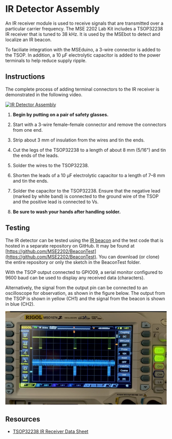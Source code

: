 # IR Detector Assembly

An IR receiver module is used to receive signals that are transmitted over a particular carrier frequency. The MSE 2202 Lab Kit includes a TSOP32238 IR receiver that is tuned to 38 kHz. It is used by the MSEbot to detect and localize an IR beacon.

To faciliate integration with the MSEduino, a 3-wire connector is added to the TSOP. In addition, a 10 µF electrolytic capacitor is added to the power terminals to help reduce supply ripple.

## Instructions

The complete process of adding terminal connectors to the IR receiver is demonstrated in the following video.

[![IR Detector Assembly](https://img.youtube.com/vi/y7pB_BL9O_0/0.jpg)](https://youtu.be/y7pB_BL9O_0 "IR Detector Assembly")

1. **Begin by putting on a pair of safety glasses.**

2. Start with a 3-wire female–female connector and remove the connectors from one end. 

3. Strip about 3 mm of insulation from the wires and tin the ends.

4. Cut the legs of the TSOP32238 to a length of about 8 mm (5/16") and tin the ends of the leads.

5. Solder the wires to the TSOP32238.

6. Shorten the leads of a 10 µF electrolytic capacitor to a length of 7–8 mm and tin the ends.

7. Solder the capacitor to the TSOP32238. Ensure that the negative lead (marked by white band) is connected to the ground wire of the TSOP and the positive lead is connected to Vs.

8. **Be sure to wash your hands after handling solder.**

## Testing

The IR detector can be tested using the [IR beacon](IR-beacon-assembly.md) and the test code that is hosted in a separate repository on GitHub. It may be found at [https://github.com/MSE2202/BeaconTest](https://github.com/MSE2202/BeaconTest). You can download (or clone) the entire repository or only the sketch in the BeaconTest folder.

With the TSOP output connected to GPIO09, a serial monitor configured to 9600 baud can be used to display any received data (characters).

Alternatively, the signal from the output pin can be connected to an oscilloscope for observation, as shown in the figure below. The output from the TSOP is shown in yellow (CH1) and the signal from the beacon is shown in blue (CH2).

![IR Signals](figs/IR_signals.jpg)

## Resources

- [TSOP32238 IR Receiver Data Sheet](https://www.vishay.com/docs/82489/tsop322.pdf)